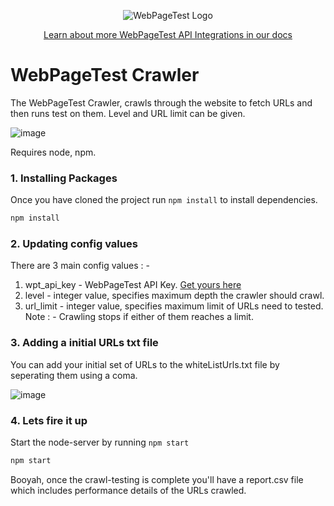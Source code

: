 <p align="center"><img src="https://docs.webpagetest.org/img/wpt-navy-logo.png" alt="WebPageTest Logo" /></p>
<p align="center"><a href="https://docs.webpagetest.org/api/integrations/#officially-supported-integrations">Learn about more WebPageTest API Integrations in our docs</a></p>

# WebPageTest Crawler

The WebPageTest Crawler, crawls through the website to fetch URLs and then runs test on them. Level and URL limit can be given.

![image](https://user-images.githubusercontent.com/31168643/122060468-40ad6680-ce0b-11eb-9f25-ea51eaac22f9.png)

Requires node, npm.

### 1. Installing Packages

Once you have cloned the project run `npm install` to install dependencies.
```bash
npm install
```

### 2. Updating config values

There are 3 main config values : - 
  1. wpt_api_key - WebPageTest API Key. [Get yours here](https://app.webpagetest.org/ui/entry/wpt/signup?enableSub=true&utm_source=docs&utm_medium=github&utm_campaign=slackbot&utm_content=account)
  2. level - integer value, specifies maximum depth the crawler should crawl.
  3. url_limit - integer value, specifies maximum limit of URLs need to tested.
Note : - Crawling stops if either of them reaches a limit.

### 3. Adding a initial URLs txt file

You can add your initial set of URLs to the whiteListUrls.txt file by seperating them using a coma.

![image](https://user-images.githubusercontent.com/31168643/122050545-2a021200-ce01-11eb-9400-31e7716791c0.png)

### 4. Lets fire it up

Start the node-server by running `npm start`
```bash
npm start
```
Booyah, once the crawl-testing is complete you'll have a report.csv file which includes performance details of the URLs crawled.
